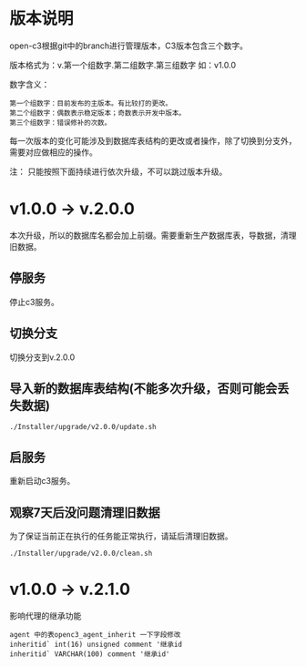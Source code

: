 # 版本说明

open-c3根据git中的branch进行管理版本，C3版本包含三个数字。

版本格式为：v.第一个组数字.第二组数字.第三组数字 如：v1.0.0

数字含义：
```
第一个组数字：目前发布的主版本。有比较打的更改。
第二个组数字：偶数表示稳定版本；奇数表示开发中版本。
第三个组数字：错误修补的次数。
```

每一次版本的变化可能涉及到数据库表结构的更改或者操作，除了切换到分支外，需要对应做相应的操作。

注： 只能按照下面持续进行依次升级，不可以跳过版本升级。

# v1.0.0 -> v.2.0.0

本次升级，所以的数据库名都会加上前缀。需要重新生产数据库表，导数据，清理旧数据。

## 停服务

停止c3服务。

## 切换分支

切换分支到v.2.0.0

## 导入新的数据库表结构(不能多次升级，否则可能会丢失数据)
```
./Installer/upgrade/v2.0.0/update.sh
```

## 启服务

重新启动c3服务。

## 观察7天后没问题清理旧数据

为了保证当前正在执行的任务能正常执行，请延后清理旧数据。

```
./Installer/upgrade/v2.0.0/clean.sh
```

# v1.0.0 -> v.2.1.0

影响代理的继承功能
```
agent 中的表openc3_agent_inherit 一下字段修改
inheritid` int(16) unsigned comment '继承id
inheritid` VARCHAR(100) comment '继承id'
```